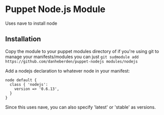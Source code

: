 # Puppet Node.js Module

Uses nave to install node 

## Installation

Copy the module to your puppet modules directory of if you're using git
to manage your manifests/modules you can just `git sudmodule add
https://github.com/danheberden/puppet-nodejs modules/nodejs`

Add a nodejs declaration to whatever node in your manifest:

```
node default {
  class { 'nodejs':
    version => '0.6.13',
  }
}
```

Since this uses nave, you can also specify 'latest' or 'stable' as
versions.
